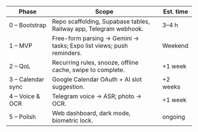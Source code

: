 Phase | Scope | Est. time
--- | --- | ---
0 – Bootstrap | Repo scaffolding, Supabase tables, Railway app, Telegram webhook. | 3–4 h
1 – MVP | Free-form parsing → Gemini → tasks; Expo list views; push reminders. | Weekend
2 – QoL | Recurring rules, snooze, offline cache, swipe to complete. | +1 week
3 – Calendar sync | Google Calendar OAuth + AI slot suggestion. | +2 weeks
4 – Voice & OCR | Telegram voice → ASR; photo → OCR. | +1 week
5 – Polish | Web dashboard, dark mode, biometric lock. | ongoing
